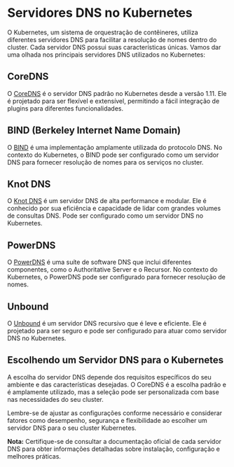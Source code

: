 # Servidores DNS no Kubernetes

O Kubernetes, um sistema de orquestração de contêineres, utiliza diferentes servidores DNS para facilitar a resolução de nomes dentro do cluster. Cada servidor DNS possui suas características únicas. Vamos dar uma olhada nos principais servidores DNS utilizados no Kubernetes:

## CoreDNS

O [CoreDNS](https://coredns.io/) é o servidor DNS padrão no Kubernetes desde a versão 1.11. Ele é projetado para ser flexível e extensível, permitindo a fácil integração de plugins para diferentes funcionalidades.

## BIND (Berkeley Internet Name Domain)

O [BIND](https://www.isc.org/bind/) é uma implementação amplamente utilizada do protocolo DNS. No contexto do Kubernetes, o BIND pode ser configurado como um servidor DNS para fornecer resolução de nomes para os serviços no cluster.

## Knot DNS

O [Knot DNS](https://www.knot-dns.cz/) é um servidor DNS de alta performance e modular. Ele é conhecido por sua eficiência e capacidade de lidar com grandes volumes de consultas DNS. Pode ser configurado como um servidor DNS no Kubernetes.

## PowerDNS

O [PowerDNS](https://www.powerdns.com/) é uma suíte de software DNS que inclui diferentes componentes, como o Authoritative Server e o Recursor. No contexto do Kubernetes, o PowerDNS pode ser configurado para fornecer resolução de nomes.

## Unbound

O [Unbound](https://nlnetlabs.nl/projects/unbound/about/) é um servidor DNS recursivo que é leve e eficiente. Ele é projetado para ser seguro e pode ser configurado para atuar como servidor DNS no Kubernetes.

## Escolhendo um Servidor DNS para o Kubernetes

A escolha do servidor DNS depende dos requisitos específicos do seu ambiente e das características desejadas. O CoreDNS é a escolha padrão e é amplamente utilizado, mas a seleção pode ser personalizada com base nas necessidades do seu cluster.

Lembre-se de ajustar as configurações conforme necessário e considerar fatores como desempenho, segurança e flexibilidade ao escolher um servidor DNS para o seu cluster Kubernetes.

**Nota:** Certifique-se de consultar a documentação oficial de cada servidor DNS para obter informações detalhadas sobre instalação, configuração e melhores práticas.
